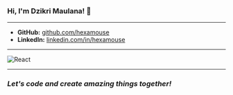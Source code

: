 ### Hi, I'm Dzikri Maulana! 👋
---
- **GitHub:** [github.com/hexamouse](https://github.com/hexamouse)
- **LinkedIn:** [linkedin.com/in/hexamouse](https://www.linkedin.com/in/hexamouse)
---
![React](https://skillicons.dev/icons?i=react,next,php,vercel,py,dotnet,cs,cpp,nodejs,java,javascript,ts,html,mysql,postgres,firebase,postman,tailwindcss,css,visualstudio,vscode)

---
### *Let's code and create amazing things together!*

